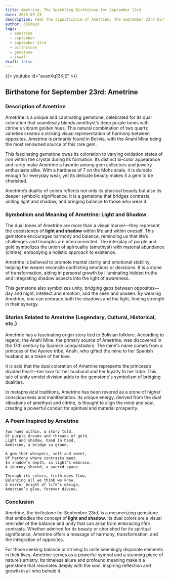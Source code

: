 ```yaml
---
title: Ametrine, The Sparkling Birthstone for September 23rd
date: 2025-09-23
description: Feel the significance of Ametrine, the September 23rd birthstone symbolizing Light and shadow. Let its beauty and meaning brighten your day.
author: 365days
tags:
  - ametrine
  - september
  - september 23rd
  - birthstone
  - gemstone
  - jewel
draft: false
---
```


{{< youtube id="avanXq13KjE" >}}

## Birthstone for September 23rd: Ametrine

### Description of Ametrine

Ametrine is a unique and captivating gemstone, celebrated for its dual coloration that seamlessly blends amethyst's deep purple tones with citrine's vibrant golden hues. This natural combination of two quartz varieties creates a striking visual representation of harmony between opposites. Ametrine is primarily found in Bolivia, with the Anahi Mine being the most renowned source of this rare gem.

This fascinating gemstone owes its coloration to varying oxidation states of iron within the crystal during its formation. Its distinct bi-color appearance and rarity make Ametrine a favorite among gem collectors and jewelry enthusiasts alike. With a hardness of 7 on the Mohs scale, it is durable enough for everyday wear, yet its delicate beauty makes it a gem to be cherished.

Ametrine’s duality of colors reflects not only its physical beauty but also its deeper symbolic significance. It is a gemstone that bridges contrasts, uniting light and shadow, and bringing balance to those who wear it.

### Symbolism and Meaning of Ametrine: Light and Shadow

The dual tones of Ametrine are more than a visual marvel—they represent the coexistence of **light and shadow** within life and within oneself. This gemstone encourages harmony and balance, reminding us that life’s challenges and triumphs are interconnected. The interplay of purple and gold symbolizes the union of spirituality (amethyst) with material abundance (citrine), embodying a holistic approach to existence.

Ametrine is believed to promote mental clarity and emotional stability, helping the wearer reconcile conflicting emotions or decisions. It is a stone of transformation, aiding in personal growth by illuminating hidden truths and integrating shadow aspects into the light of awareness.

This gemstone also symbolizes unity, bridging gaps between opposites—day and night, intellect and emotion, and the seen and unseen. By wearing Ametrine, one can embrace both the shadows and the light, finding strength in their synergy.

### Stories Related to Ametrine (Legendary, Cultural, Historical, etc.)

Ametrine has a fascinating origin story tied to Bolivian folklore. According to legend, the Anahi Mine, the primary source of Ametrine, was discovered in the 17th century by Spanish conquistadors. The mine's name comes from a princess of the Ayoreo tribe, Anahi, who gifted the mine to her Spanish husband as a token of her love.

It is said that the dual coloration of Ametrine represents the princess’s divided heart—her love for her husband and her loyalty to her tribe. This tale of unity amidst division adds to the gemstone's symbolism of bridging dualities.

In metaphysical traditions, Ametrine has been revered as a stone of higher consciousness and manifestation. Its unique energy, derived from the dual vibrations of amethyst and citrine, is thought to align the mind and soul, creating a powerful conduit for spiritual and material prosperity.

### A Poem Inspired by Ametrine

```
Two hues within, a story told,  
Of purple dreams and threads of gold.  
Light and shadow, hand in hand,  
Ametrine, a bridge so grand.  

A gem that whispers, soft and sweet,  
Of harmony where contrasts meet.  
In shadow’s depth, in light’s embrace,  
A journey shared, a sacred space.  

Through its colors, truth does flow,  
Balancing all we think we know.  
A mirror bright of life’s design,  
Ametrine’s glow, forever divine.
```

### Conclusion

Ametrine, the birthstone for September 23rd, is a mesmerizing gemstone that embodies the concept of **light and shadow**. Its dual colors are a visual reminder of the balance and unity that can arise from embracing life’s contrasts. Whether admired for its beauty or cherished for its spiritual significance, Ametrine offers a message of harmony, transformation, and the integration of opposites.

For those seeking balance or striving to unite seemingly disparate elements in their lives, Ametrine serves as a powerful symbol and a stunning piece of nature’s artistry. Its timeless allure and profound meaning make it a gemstone that resonates deeply with the soul, inspiring reflection and growth in all who behold it.